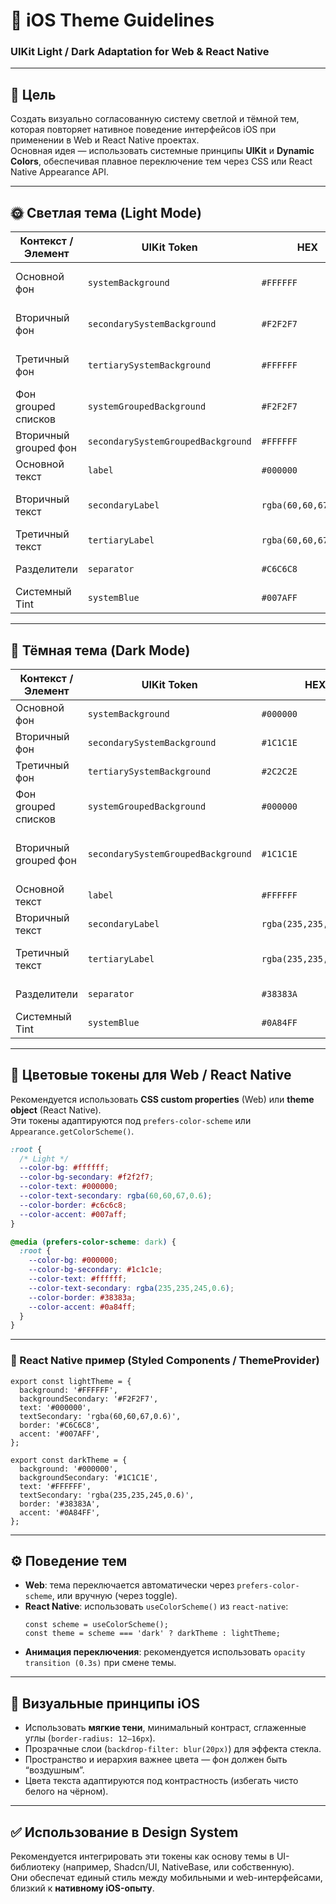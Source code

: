 # 🍎 iOS Theme Guidelines  
### UIKit Light / Dark Adaptation for Web & React Native

---

## 🎯 Цель  
Создать визуально согласованную систему светлой и тёмной тем, которая повторяет нативное поведение интерфейсов iOS при применении в Web и React Native проектах.  
Основная идея — использовать системные принципы **UIKit** и **Dynamic Colors**, обеспечивая плавное переключение тем через CSS или React Native Appearance API.

---

## 🌞 Светлая тема (Light Mode)

| Контекст / Элемент | UIKit Token | HEX | Применение |
|--------------------|-------------|------|-------------|
| Основной фон | `systemBackground` | `#FFFFFF` | Главный фон страниц, экранов, вью |
| Вторичный фон | `secondarySystemBackground` | `#F2F2F7` | Карточки, списки, контейнеры |
| Третичный фон | `tertiarySystemBackground` | `#FFFFFF` | Внутренние секции, nested-элементы |
| Фон grouped списков | `systemGroupedBackground` | `#F2F2F7` | Списки в стиле “Settings” |
| Вторичный grouped фон | `secondarySystemGroupedBackground` | `#FFFFFF` | Ячейки внутри grouped списков |
| Основной текст | `label` | `#000000` | Заголовки, основной контент |
| Вторичный текст | `secondaryLabel` | `rgba(60,60,67,0.6)` | Подзаголовки, вспомогательные надписи |
| Третичный текст | `tertiaryLabel` | `rgba(60,60,67,0.3)` | Подписи, placeholders |
| Разделители | `separator` | `#C6C6C8` | Бордеры, линии в таблицах |
| Системный Tint | `systemBlue` | `#007AFF` | Акцентный цвет ссылок, кнопок |

---

## 🌙 Тёмная тема (Dark Mode)

| Контекст / Элемент | UIKit Token | HEX | Применение |
|--------------------|-------------|------|-------------|
| Основной фон | `systemBackground` | `#000000` | Главный фон экранов |
| Вторичный фон | `secondarySystemBackground` | `#1C1C1E` | Карточки, контейнеры |
| Третичный фон | `tertiarySystemBackground` | `#2C2C2E` | Вложенные панели |
| Фон grouped списков | `systemGroupedBackground` | `#000000` | Общий фон экранов с таблицами |
| Вторичный grouped фон | `secondarySystemGroupedBackground` | `#1C1C1E` | Ячейки внутри grouped списков |
| Основной текст | `label` | `#FFFFFF` | Основной контент |
| Вторичный текст | `secondaryLabel` | `rgba(235,235,245,0.6)` | Подписи, описания |
| Третичный текст | `tertiaryLabel` | `rgba(235,235,245,0.3)` | Менее важные тексты |
| Разделители | `separator` | `#38383A` | Линии, бордеры |
| Системный Tint | `systemBlue` | `#0A84FF` | Акцент для ссылок, CTA |

---

## 🧱 Цветовые токены для Web / React Native

Рекомендуется использовать **CSS custom properties** (Web) или **theme object** (React Native).  
Эти токены адаптируются под `prefers-color-scheme` или `Appearance.getColorScheme()`.

```css
:root {
  /* Light */
  --color-bg: #ffffff;
  --color-bg-secondary: #f2f2f7;
  --color-text: #000000;
  --color-text-secondary: rgba(60,60,67,0.6);
  --color-border: #c6c6c8;
  --color-accent: #007aff;
}

@media (prefers-color-scheme: dark) {
  :root {
    --color-bg: #000000;
    --color-bg-secondary: #1c1c1e;
    --color-text: #ffffff;
    --color-text-secondary: rgba(235,235,245,0.6);
    --color-border: #38383a;
    --color-accent: #0a84ff;
  }
}
```

---

### 🧩 React Native пример (Styled Components / ThemeProvider)

```tsx
export const lightTheme = {
  background: '#FFFFFF',
  backgroundSecondary: '#F2F2F7',
  text: '#000000',
  textSecondary: 'rgba(60,60,67,0.6)',
  border: '#C6C6C8',
  accent: '#007AFF',
};

export const darkTheme = {
  background: '#000000',
  backgroundSecondary: '#1C1C1E',
  text: '#FFFFFF',
  textSecondary: 'rgba(235,235,245,0.6)',
  border: '#38383A',
  accent: '#0A84FF',
};
```

---

## ⚙️ Поведение тем

- **Web**: тема переключается автоматически через `prefers-color-scheme`, или вручную (через toggle).
- **React Native**: использовать `useColorScheme()` из `react-native`:
  ```tsx
  const scheme = useColorScheme();
  const theme = scheme === 'dark' ? darkTheme : lightTheme;
  ```
- **Анимация переключения**: рекомендуется использовать `opacity transition (0.3s)` при смене темы.

---

## 🧭 Визуальные принципы iOS

- Использовать **мягкие тени**, минимальный контраст, сглаженные углы (`border-radius: 12–16px`).
- Прозрачные слои (`backdrop-filter: blur(20px)`) для эффекта стекла.
- Пространство и иерархия важнее цвета — фон должен быть “воздушным”.
- Цвета текста адаптируются под контрастность (избегать чисто белого на чёрном).

---

## ✅ Использование в Design System

Рекомендуется интегрировать эти токены как основу темы в UI-библиотеку (например, Shadcn/UI, NativeBase, или собственную).  
Они обеспечат единый стиль между мобильными и web-интерфейсами, близкий к **нативному iOS-опыту**.
